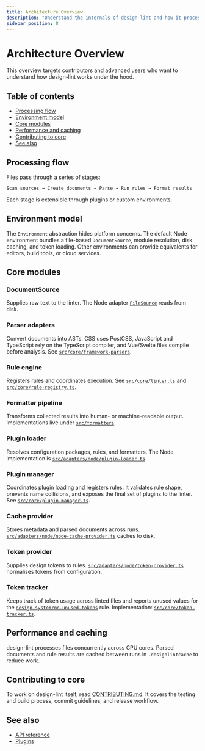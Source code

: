 ```yaml
---
title: Architecture Overview
description: "Understand the internals of design-lint and how it processes files."
sidebar_position: 8
---
```


# Architecture Overview

This overview targets contributors and advanced users who want to understand how design-lint works under the hood.

## Table of contents
- [Processing flow](#processing-flow)
- [Environment model](#environment-model)
- [Core modules](#core-modules)
- [Performance and caching](#performance-and-caching)
- [Contributing to core](#contributing-to-core)
- [See also](#see-also)

## Processing flow
Files pass through a series of stages:

```text
Scan sources → Create documents → Parse → Run rules → Format results
```

Each stage is extensible through plugins or custom environments.

## Environment model
The `Environment` abstraction hides platform concerns. The default Node environment bundles a file-based `DocumentSource`, module resolution, disk caching, and token loading. Other environments can provide equivalents for editors, build tools, or cloud services.

## Core modules
### DocumentSource
Supplies raw text to the linter. The Node adapter [`FileSource`](https://github.com/bylapidist/design-lint/blob/main/src/adapters/node/file-source.ts) reads from disk.

### Parser adapters
Convert documents into ASTs. CSS uses PostCSS, JavaScript and TypeScript rely on the TypeScript compiler, and Vue/Svelte files compile before analysis. See [`src/core/framework-parsers`](https://github.com/bylapidist/design-lint/tree/main/src/core/framework-parsers).

### Rule engine
Registers rules and coordinates execution. See [`src/core/linter.ts`](https://github.com/bylapidist/design-lint/blob/main/src/core/linter.ts) and [`src/core/rule-registry.ts`](https://github.com/bylapidist/design-lint/blob/main/src/core/rule-registry.ts).

### Formatter pipeline
Transforms collected results into human- or machine-readable output. Implementations live under [`src/formatters`](https://github.com/bylapidist/design-lint/tree/main/src/formatters).

### Plugin loader
Resolves configuration packages, rules, and formatters. The Node implementation is [`src/adapters/node/plugin-loader.ts`](https://github.com/bylapidist/design-lint/blob/main/src/adapters/node/plugin-loader.ts).

### Plugin manager
Coordinates plugin loading and registers rules. It validates rule shape, prevents name collisions, and exposes the final set of
plugins to the linter. See [`src/core/plugin-manager.ts`](https://github.com/bylapidist/design-lint/blob/main/src/core/plugin-manager.ts).

### Cache provider
Stores metadata and parsed documents across runs. [`src/adapters/node/node-cache-provider.ts`](https://github.com/bylapidist/design-lint/blob/main/src/adapters/node/node-cache-provider.ts) caches to disk.

### Token provider
Supplies design tokens to rules. [`src/adapters/node/token-provider.ts`](https://github.com/bylapidist/design-lint/blob/main/src/adapters/node/token-provider.ts) normalises tokens from configuration.

### Token tracker
Keeps track of token usage across linted files and reports unused values for the [`design-system/no-unused-tokens`](./rules/design-system/no-unused-tokens.md) rule. Implementation: [`src/core/token-tracker.ts`](https://github.com/bylapidist/design-lint/blob/main/src/core/token-tracker.ts).

## Performance and caching
design-lint processes files concurrently across CPU cores. Parsed documents and rule results are cached between runs in `.designlintcache` to reduce work.

## Contributing to core
To work on design-lint itself, read [CONTRIBUTING.md](https://github.com/bylapidist/design-lint/blob/main/CONTRIBUTING.md). It covers the testing and build process, commit guidelines, and release workflow.

## See also
- [API reference](./api.md)
- [Plugins](./plugins.md)
